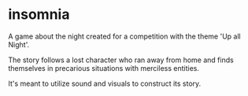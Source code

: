 # insomnia
A game about the night created for a competition with the theme 'Up all Night'.

The story follows a lost character who ran away from home and finds themselves in precarious situations with merciless entities.

It's meant to utilize sound and visuals to construct its story.
